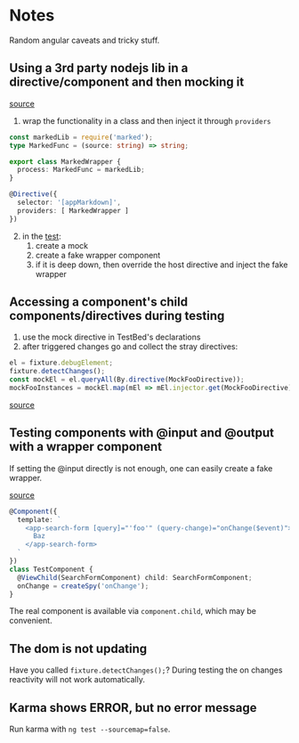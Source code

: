 # Notes

Random angular caveats and tricky stuff.

## Using a 3rd party nodejs lib in a directive/component and then mocking it

[source](./src/app/directives/markdown.directive.ts)

1. wrap the functionality in a class and then inject it through `providers`

```typescript
const markedLib = require('marked');
type MarkedFunc = (source: string) => string;

export class MarkedWrapper {
  process: MarkedFunc = markedLib;
}

@Directive({
  selector: '[appMarkdown]',
  providers: [ MarkedWrapper ]
})
```

2. in the [test](./src/app/directives/markdown.directive.spec.ts):
   1. create a mock
   2. create a fake wrapper component
   3. if it is deep down, then override the host directive and inject the fake wrapper

## Accessing a component's child components/directives during testing

1. use the mock directive in TestBed's declarations
2. after triggered changes go and collect the stray directives:

```typescript
el = fixture.debugElement;
fixture.detectChanges();
const mockEl = el.queryAll(By.directive(MockFooDirective));
mockFooInstances = mockEl.map(mEl => mEl.injector.get(MockFooDirective));
```

[source](./src/app/components/repo-item/repo-item.component.spec.ts)

## Testing components with @input and @output with a wrapper component

If setting the @input directly is not enough, one can easily create a fake wrapper.

[source](./src/app/components/search-form/search-form.component.spec.ts)

```typescript
@Component({
  template: `
    <app-search-form [query]="'foo'" (query-change)="onChange($event)">
      Baz
    </app-search-form>
  `
})
class TestComponent {
  @ViewChild(SearchFormComponent) child: SearchFormComponent;
  onChange = createSpy('onChange');
}
```

The real component is available via `component.child`, which may be convenient.

## The dom is not updating

Have you called `fixture.detectChanges();`? During testing the on changes reactivity
will not work automatically.

## Karma shows ERROR, but no error message

Run karma with `ng test --sourcemap=false`.
